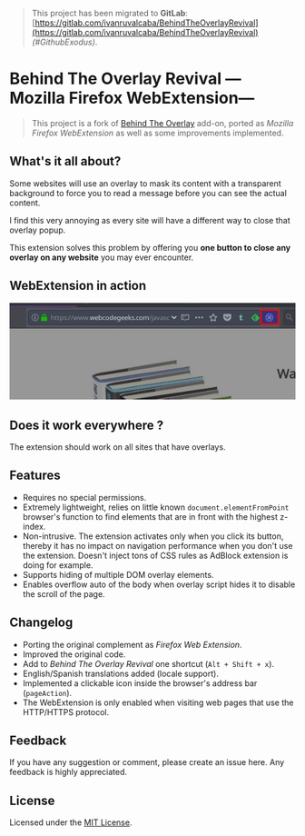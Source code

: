 [//]: # (Filename: README.md)
[//]: # (Author: Iván Ruvalcaba)
[//]: # (Contact: <mario.i.ruvalcaba[at]gmail[dot]com>)
[//]: # (Created: 26 dic 2016 16:50:04)
[//]: # (Last Modified: 07 sep 2017 12:43:19)

> This project has been migrated to **GitLab**: [https://gitlab.com/ivanruvalcaba/BehindTheOverlayRevival](https://gitlab.com/ivanruvalcaba/BehindTheOverlayRevival) _(#GithubExodus)_.

# Behind The Overlay Revival —Mozilla Firefox WebExtension—

> This project is a fork of [Behind The Overlay](https://github.com/NicolaeNMV/BehindTheOverlay) add-on, ported as _Mozilla Firefox WebExtension_ as well as some improvements implemented.

## What's it all about?

Some websites will use an overlay to mask its content with a transparent background to force you to read a message before you can see the actual content.

I find this very annoying as every site will have a different way to close that overlay popup.

This extension solves this problem by offering you **one button to close any overlay on any website** you may ever encounter.

## WebExtension in action

![](docs/bor.jpg "Remove overlay")

## Does it work everywhere ?

The extension should work on all sites that have overlays.

## Features

+ Requires no special permissions.
+ Extremely lightweight, relies on little known `document.elementFromPoint` browser's function to find elements that are in front with the highest z-index.
+ Non-intrusive. The extension activates only when you click its button, thereby it has no impact on navigation performance when you don't use the extension. Doesn't inject tons of CSS rules as AdBlock extension is doing for example.
+ Supports hiding of multiple DOM overlay elements.
+ Enables overflow auto of the body when overlay script hides it to disable the scroll of the page.

## Changelog

+ Porting the original complement as _Firefox Web Extension_.
+ Improved the original code.
+ Add to _Behind The Overlay Revival_ one shortcut (`Alt + Shift + x`).
+ English/Spanish translations added (locale support).
+ Implemented a clickable icon inside the browser's address bar (`pageAction`).
+ The WebExtension is only enabled when visiting web pages that use the HTTP/HTTPS protocol.

## Feedback

If you have any suggestion or comment, please create an issue here. Any feedback is highly appreciated.

## License

Licensed under the [MIT License](http://www.opensource.org/licenses/mit-license.php).

